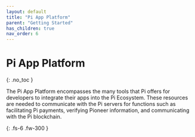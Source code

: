 ```yaml
---
layout: default
title: "Pi App Platform"
parent: "Getting Started"
has_children: true
nav_order: 6
---
```


# Pi App Platform
{: .no_toc }

The Pi App Platform encompasses the many tools that Pi offers for developers to integrate their apps into the Pi Ecosystem. These resources are needed to communicate with the Pi servers for functions such as facilitating Pi payments, verifying Pioneer information, and communicating with the Pi blockchain.

{: .fs-6 .fw-300 }

